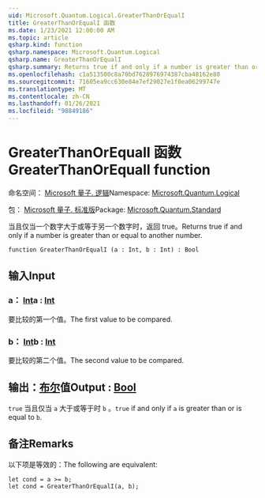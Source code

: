 ```yaml
---
uid: Microsoft.Quantum.Logical.GreaterThanOrEqualI
title: GreaterThanOrEqualI 函数
ms.date: 1/23/2021 12:00:00 AM
ms.topic: article
qsharp.kind: function
qsharp.namespace: Microsoft.Quantum.Logical
qsharp.name: GreaterThanOrEqualI
qsharp.summary: Returns true if and only if a number is greater than or equal to another number.
ms.openlocfilehash: c1a513500c8a70bd7628976974387cba48162e80
ms.sourcegitcommit: 71605ea9cc630e84e7ef29027e1f0ea06299747e
ms.translationtype: MT
ms.contentlocale: zh-CN
ms.lasthandoff: 01/26/2021
ms.locfileid: "98849186"
---
```

# <a name="greaterthanorequali-function"></a><span data-ttu-id="950f6-102">GreaterThanOrEqualI 函数</span><span class="sxs-lookup"><span data-stu-id="950f6-102">GreaterThanOrEqualI function</span></span>

<span data-ttu-id="950f6-103">命名空间： [Microsoft 量子. 逻辑](xref:Microsoft.Quantum.Logical)</span><span class="sxs-lookup"><span data-stu-id="950f6-103">Namespace: [Microsoft.Quantum.Logical](xref:Microsoft.Quantum.Logical)</span></span>

<span data-ttu-id="950f6-104">包： [Microsoft 量子. 标准版](https://nuget.org/packages/Microsoft.Quantum.Standard)</span><span class="sxs-lookup"><span data-stu-id="950f6-104">Package: [Microsoft.Quantum.Standard](https://nuget.org/packages/Microsoft.Quantum.Standard)</span></span>


<span data-ttu-id="950f6-105">当且仅当一个数字大于或等于另一个数字时，返回 true。</span><span class="sxs-lookup"><span data-stu-id="950f6-105">Returns true if and only if a number is greater than or equal to another number.</span></span>

```qsharp
function GreaterThanOrEqualI (a : Int, b : Int) : Bool
```


## <a name="input"></a><span data-ttu-id="950f6-106">输入</span><span class="sxs-lookup"><span data-stu-id="950f6-106">Input</span></span>

### <a name="a--int"></a><span data-ttu-id="950f6-107">a： [Int](xref:microsoft.quantum.lang-ref.int)</span><span class="sxs-lookup"><span data-stu-id="950f6-107">a : [Int](xref:microsoft.quantum.lang-ref.int)</span></span>

<span data-ttu-id="950f6-108">要比较的第一个值。</span><span class="sxs-lookup"><span data-stu-id="950f6-108">The first value to be compared.</span></span>


### <a name="b--int"></a><span data-ttu-id="950f6-109">b： [Int](xref:microsoft.quantum.lang-ref.int)</span><span class="sxs-lookup"><span data-stu-id="950f6-109">b : [Int](xref:microsoft.quantum.lang-ref.int)</span></span>

<span data-ttu-id="950f6-110">要比较的第二个值。</span><span class="sxs-lookup"><span data-stu-id="950f6-110">The second value to be compared.</span></span>



## <a name="output--bool"></a><span data-ttu-id="950f6-111">输出：[布尔](xref:microsoft.quantum.lang-ref.bool)值</span><span class="sxs-lookup"><span data-stu-id="950f6-111">Output : [Bool](xref:microsoft.quantum.lang-ref.bool)</span></span>

<span data-ttu-id="950f6-112">`true` 当且仅当 `a` 大于或等于时 `b` 。</span><span class="sxs-lookup"><span data-stu-id="950f6-112">`true` if and only if `a` is greater than or is equal to `b`.</span></span>

## <a name="remarks"></a><span data-ttu-id="950f6-113">备注</span><span class="sxs-lookup"><span data-stu-id="950f6-113">Remarks</span></span>

<span data-ttu-id="950f6-114">以下项是等效的：</span><span class="sxs-lookup"><span data-stu-id="950f6-114">The following are equivalent:</span></span>

```qsharp
let cond = a >= b;
let cond = GreaterThanOrEqualI(a, b);
```